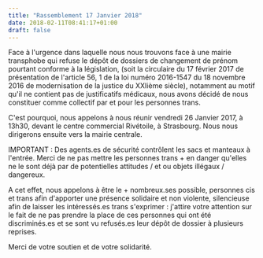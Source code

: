 ```yaml
---
title: "Rassemblement 17 Janvier 2018"
date: 2018-02-11T08:41:17+01:00
draft: false
---
```


Face à l'urgence dans laquelle nous nous trouvons face à une mairie transphobe
qui refuse le dépôt de dossiers de changement de prénom pourtant conforme à la
législation, (soit la circulaire du 17 février 2017 de présentation de
l'article 56, 1 de la loi numéro 2016-1547 du 18 novembre 2016 de modernisation
de la justice du XXIième siècle), notamment au motif qu'il ne contient pas de
justificatifs médicaux, nous avons décidé de nous constituer comme collectif
par et pour les personnes trans.

<!--more-->

C'est pourquoi, nous appelons à nous réunir vendredi 26 Janvier 2017, à 13h30,
devant le centre commercial Rivétoile, à Strasbourg. Nous nous dirigerons
ensuite vers la mairie centrale.

IMPORTANT : Des agents.es de sécurité contrôlent les sacs et manteaux à
l'entrée. Merci de ne pas mettre les personnes trans + en danger qu'elles ne
le sont déjà par de potentielles attitudes / et ou objets illégaux / dangereux.

A cet effet, nous appelons à être le + nombreux.ses possible, personnes cis et
trans afin d'apporter une présence solidaire et non violente, silencieuse afin
de laisser les intéressés.es trans s'exprimer : j'attire votre attention sur
le fait de ne pas prendre la place de ces personnes qui ont été discriminés.es
et se sont vu refusés.es leur dépôt de dossier à plusieurs reprises.

Merci de votre soutien et de votre solidarité.
